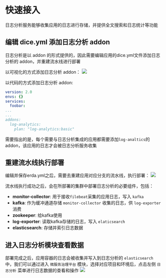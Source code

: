 # 快速接入

日志分析服务能够收集应用的日志进行存储，并提供全文搜索和日志统计等功能

## 编辑 dice.yml 添加日志分析 addon

日志分析是以 addon 的形式提供的，因此需要编辑应用的dice.yml文件添加日志分析的 addon，并重建流水线进行部署

以可视化的方式添加日志分析 addon：
![](http://terminus-paas.oss-cn-hangzhou.aliyuncs.com/paas-doc/2021/08/04/e6168bd1-b616-4ba3-918f-128647811557.png)

以代码的方式添加日志分析 addon:

```yaml
version: 2.0
envs: {}
services:
  foobar:
...
...
addons:
  log-analytics:
    plan: "log-analytics:basic"
```

需要指出的是，每个需要与日志分析集成的应用都需要添加`log-analtics`的 addon，该应用的日志才会被日志分析服务收集

## 重建流水线执行部署

编辑并保存erda.yml之后，需要去重建应用对应分支的流水线，执行部署：
![](http://terminus-paas.oss-cn-hangzhou.aliyuncs.com/paas-doc/2021/08/04/bfd2b603-ad29-48b6-b18c-db97f810d12d.png)

流水线执行成功之后，会在所部署的集群中部署日志分析的必要组件，包括：

- **monitor-collector**: 用于接收`filebeat`采集的应用日志，写入 `kafka`
- **kafka**: 作为缓冲通道存储 `monitor-collector` 收集的日志，供 `log-exporter` 消费
- **zookeeper**: 给kafka使用  
- **log-exporter**: 读取kafka存储的日志，写入 `elaticsearch`
- **elasticsearch**: 存储并索引日志数据

## 进入日志分析模块查看数据

部署完成之后，应用容器的日志会被收集并写入到日志分析的 `elasticsearch` 中，我们可以通过进入 `微服务治理平台` 模块，选择对应项目和环境后，点击左侧 `日志分析` 菜单进行日志数据的查看和操作
![](http://terminus-paas.oss-cn-hangzhou.aliyuncs.com/paas-doc/2021/08/05/cd34efff-ee81-48e1-8c73-8aad9df9bdc7.png)
